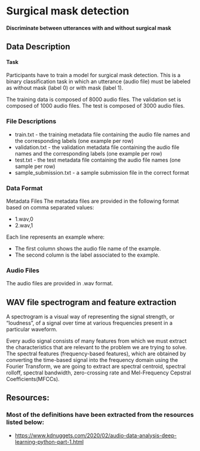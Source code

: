 # Surgical mask detection
#### Discriminate between utterances with and without surgical mask

## Data Description
#### Task
Participants have to train a model for surgical mask detection. This is a binary classification task in which an utterance (audio file) must be labeled as without mask (label 0) or with mask (label 1).

The training data is composed of 8000 audio files. The validation set is composed of 1000 audio files. The test is composed of 3000 audio files.

### File Descriptions
- train.txt - the training metadata file containing the audio file names and the corresponding labels (one example per row)
- validation.txt - the validation metadata file containing the audio file names and the corresponding labels (one example per row)
- test.txt - the test metadata file containing the audio file names (one sample per row)
- sample_submission.txt - a sample submission file in the correct format

### Data Format
Metadata Files
The metadata files are provided in the following format based on comma separated values:

- 1.wav,0
- 2.wav,1

Each line represents an example where:
- The first column shows the audio file name of the example.
- The second column is the label associated to the example.

### Audio Files
The audio files are provided in .wav format.

## WAV file spectrogram and feature extraction
A spectrogram is a visual way of representing the signal strength, or “loudness”, of a signal over time at various frequencies present in a particular waveform.

Every audio signal consists of many features from which we must extract the characteristics that are relevant to the problem we are trying to solve. The spectral features (frequency-based features), which are obtained by converting the time-based signal into the frequency domain using the Fourier Transform, we are going to extract are spectral centroid, spectral rolloff, spectral bandwidth, zero-crossing rate and Mel-Frequency Cepstral Coefficients(MFCCs).


## Resources:
### Most of the definitions have been extracted from the resources listed below:
- https://www.kdnuggets.com/2020/02/audio-data-analysis-deep-learning-python-part-1.html

